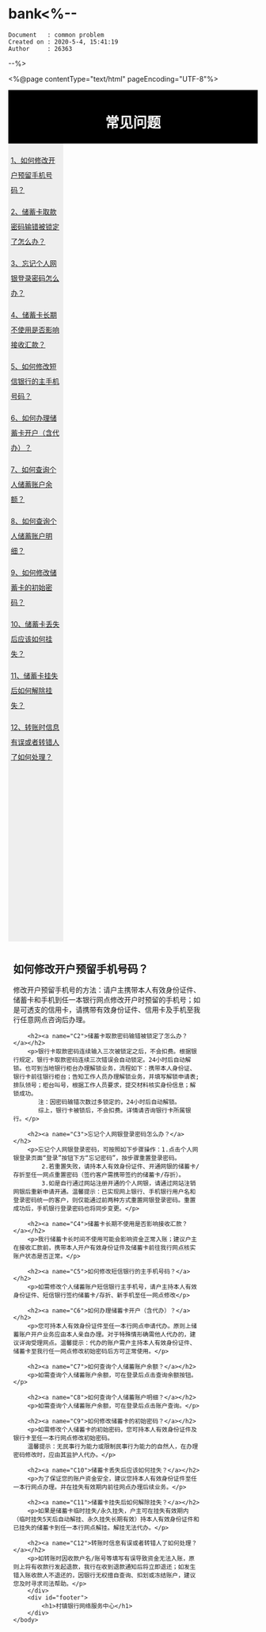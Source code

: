 # bank<%-- 
    Document   : common problem
    Created on : 2020-5-4, 15:41:19
    Author     : 26363
--%>

<%@page contentType="text/html" pageEncoding="UTF-8"%>
<!DOCTYPE html>
<html>
    <head>
        <meta http-equiv="Content-Type" content="text/html; charset=UTF-8">
        <title>常见问题</title>
        <style>
        #header {
            background-color:black;
            color:white;
            text-align:center;
            padding:5px;
        }
        #nav {
            line-height:30px;
            background-color:#eeeeee;
            height:1600px;
            width:20%;
            float:left;
            padding:5px;	      
        }
        #section {
            width:75%;
            float:left;
            padding:10px;	 	 
        }
        #footer {
            background-color:black;
            color:white;
            clear:both;
            text-align:center;
            padding:5px;	 	 
        }
        </style>
    </head>
    <body>
        <div id="header">
            <h1>常见问题</h1>
        </div>
        <div id="nav">
        <p>
            <a href="#C1">1、如何修改开户预留手机号码？</a>
        </p>               
        <p>
            <a href="#C2">2、储蓄卡取款密码输错被锁定了怎么办？</a>
        </p>
        <p>
            <a href="#C3">3、忘记个人网银登录密码怎么办？</a>
        </p>
        <p>
            <a href="#C4">4、储蓄卡长期不使用是否影响接收汇款？</a>
        </p>
        <p>
            <a href="#C5">5、如何修改短信银行的主手机号码？</a>
        </p>
        <p>
            <a href="#C6">6、如何办理储蓄卡开户（含代办）？</a>
        </p>
        <p>
            <a href="#C7">7、如何查询个人储蓄账户余额？</a>
        </p>
        <p>
            <a href="#C8">8、如何查询个人储蓄账户明细？</a>
        </p>
        <p>
            <a href="#C9">9、如何修改储蓄卡的初始密码？</a>
        </p>
        <p>
            <a href="#C10">10、储蓄卡丢失后应该如何挂失？</a>
        </p>
        <p>
            <a href="#C11">11、储蓄卡挂失后如何解除挂失？</a>
        </p>
        <p>
            <a href="#C12">12、转账时信息有误或者转错人了如何处理？</a>
        </p><br>
        </div>
        <div id="section">
        <h2><a name="C1">如何修改开户预留手机号码？</a></h2>
        <p>修改开户预留手机号的方法：请户主携带本人有效身份证件、储蓄卡和手机到任一本银行网点修改开户时预留的手机号；如是可透支的信用卡，请携带有效身份证件、信用卡及手机至我行任意网点咨询后办理。</p>
        
        <h2><a name="C2">储蓄卡取款密码输错被锁定了怎么办？</a></h2>
        <p>银行卡取款密码连续输入三次被锁定之后，不会扣费。根据银行规定，银行卡取款密码连续三次错误会自动锁定。24小时后自动解锁。也可到当地银行柜台办理解锁业务，流程如下：携带本人身份证、银行卡前往银行柜台；告知工作人员办理解锁业务，并填写解锁申请表;排队领号；柜台叫号，根据工作人员要求，提交材料核实身份信息；解锁成功。
           注：因密码输错次数过多锁定的，24小时后自动解锁。
           综上，银行卡被锁后，不会扣费。详情请咨询银行卡所属银行。</p>

        <h2><a name="C3">忘记个人网银登录密码怎么办？</a></h2>
        <p>忘记个人网银登录密码，可按照如下步骤操作：1.点击个人网银登录页面“登录”按钮下方“忘记密码”，按步骤重置登录密码。
            2.若重置失败，请持本人有效身份证件、开通网银的储蓄卡/存折至任一网点重置密码（签约客户需携带签约的储蓄卡/存折）。
            3.如是自行通过网站注册开通的个人网银，请通过网站注销网银后重新申请开通。温馨提示：已实现网上银行、手机银行用户名和登录密码统一的客户，则仅能通过前两种方式重置网银登录密码。重置成功后，手机银行登录密码也将同步变更。</p>

        <h2><a name="C4">储蓄卡长期不使用是否影响接收汇款？</a></h2>
        <p>我行储蓄卡长时间不使用可能会影响资金正常入账；建议户主在接收汇款前，携带本人开户有效身份证件及储蓄卡前往我行网点核实账户状态是否正常。</p>

        <h2><a name="C5">如何修改短信银行的主手机号码？</a></h2>
        <p>如需修改个人储蓄账户短信银行主手机号，请户主持本人有效身份证件、短信银行签约储蓄卡/存折、新手机至任一网点修改</p>

        <h2><a name="C6">如何办理储蓄卡开户（含代办）？</a></h2>
        <p>您可持本人有效身份证件至任一本行网点申请代办。原则上储蓄账户开户业务应由本人亲自办理。对于特殊情形确需他人代办的，建议详询受理网点。温馨提示：代办的账户需户主持本人有效身份证件、储蓄卡至我行任一网点修改初始密码后方可正常使用。</p>

        <h2><a name="C7">如何查询个人储蓄账户余额？</a></h2>
        <p>如需查询个人储蓄账户余额，可在登录后点击查询余额按钮。</p>

        <h2><a name="C8">如何查询个人储蓄账户明细？</a></h2>
        <p>如需查询个人储蓄账户余额，可在登录后点击账户查询。</p>

        <h2><a name="C9">如何修改储蓄卡的初始密码？</a></h2>
        <p>如需修改个人储蓄卡的初始密码，您可持本人有效身份证件及银行卡至任一本行网点修改初始密码。
        温馨提示：无民事行为能力或限制民事行为能力的自然人，在办理密码修改时，应由其监护人代办。</p>

        <h2><a name="C10">储蓄卡丢失后应该如何挂失？</a></h2>
        <p>为了保证您的账户资金安全，建议您持本人有效身份证件至任一本行网点办理。并在挂失有效期内前往网点办理后续业务。</p>

        <h2><a name="C11">储蓄卡挂失后如何解除挂失？</a></h2>
        <p>如果是储蓄卡临时挂失/永久挂失，户主可在挂失有效期内（临时挂失5天后自动解挂、永久挂失长期有效）持本人有效身份证件和已挂失的储蓄卡到任一本行网点解挂。解挂无法代办。</p>

        <h2><a name="C12">转账时信息有误或者转错人了如何处理？</a></h2>
        <p>如转账时因收款户名/账号等填写有误导致资金无法入账，原则上将有收款行发起退款，我行在收到退款通知后将立即退还；如发生错入账收款人不退还的，因银行无权擅自查询、扣划或冻结账户，建议您及时寻求司法帮助。</p>
        </div>
        <div id="footer">
            <h1>村镇银行网络服务中心</h1>
        </div>
    </body>
</html>
